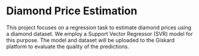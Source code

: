 
# Diamond Price Estimation

This project focuses on a regression task to estimate diamond prices using a diamond dataset. We employ a Support Vector Regressor (SVR) model for this purpose. The model and dataset will be uploaded to the Giskard platform to evaluate the quality of the predictions.
